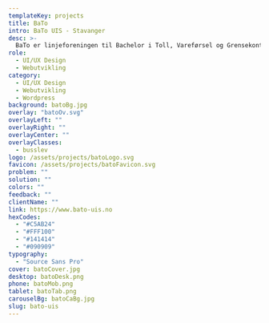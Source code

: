 ```yaml
---
templateKey: projects
title: BaTo
intro: BaTo UIS - Stavanger
desc: >-
  BaTo er linjeforeningen til Bachelor i Toll, Vareførsel og Grensekontroll ved Universitetet i Stavanger.
role:
  - UI/UX Design
  - Webutvikling
category:
  - UI/UX Design
  - Webutvikling
  - Wordpress
background: batoBg.jpg
overlay: "batoOv.svg"
overlayLeft: ""
overlayRight: ""
overlayCenter: ""
overlayClasses: 
  - busslev
logo: /assets/projects/batoLogo.svg
favicon: /assets/projects/batoFavicon.svg
problem: ""
solution: ""
colors: ""
feedback: ""
clientName: ""
link: https://www.bato-uis.no
hexCodes:
  - "#C5AB24"
  - "#FFF100"
  - "#141414"
  - "#090909"
typography:
  - "Source Sans Pro"
cover: batoCover.jpg
desktop: batoDesk.png
phone: batoMob.png
tablet: batoTab.png
carouselBg: batoCaBg.jpg
slug: bato-uis
---
```

